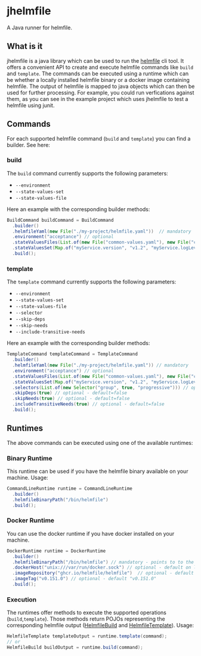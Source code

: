 # jhelmfile
A Java runner for helmfile.
## What is it
jhelmfile is a java library which can be used to run the [helmfile](https://github.com/helmfile/helmfile) cli tool. 
It offers a convenient API to create and execute helmfile commands like `build` and `template`. 
The commands can be executed using a runtime which can be whether a locally installed helmfile binary or a docker image containing helmfile. 
The output of helmfile is mapped to java objects which can then be used for further processing. 
For example, you could run verfications against them, as you can see in the example project which uses jhelmfile to test a helmfile using junit.
## Commands
For each supported helmfile command (`build` and `template`) you can find a builder. See here:
### build
The `build` command currently supports the following parameters:
- `--environment`
- `--state-values-set`
- `--state-values-file`

Here an example with the corresponding builder methods:
```java
BuildCommand buildCommand = BuildCommand
  .builder()
  .helmfileYaml(new File("./my-project/helmfile.yaml"))  // mandatory
  .environment("acceptance") // optional
  .stateValuesFiles(List.of(new File("common-values.yaml"), new File("common-values.yaml"))) // optional
  .stateValuesSet(Map.of("myService.version", "v1.2", "myService.logLevel", "DEBUG")) // optional
  .build();
```
### template
The `template` command currently supports the following parameters:
- `--environment`
- `--state-values-set`
- `--state-values-file`
- `--selector`
- `--skip-deps`
- `--skip-needs`
- `--include-transitive-needs`

Here an example with the corresponding builder methods:
```java
TemplateCommand templateCommand = TemplateCommand
  .builder()
  .helmfileYaml(new File("./my-project/helmfile.yaml")) // mandatory
  .environment("acceptance") // optional
  .stateValuesFiles(List.of(new File("common-values.yaml"), new File("common-values.yaml"))) // optional
  .stateValuesSet(Map.of("myService.version", "v1.2", "myService.logLevel", "DEBUG")) // optional
  .selectors(List.of(new Selector("group", true, "progressive"))) // optional
  .skipDeps(true) // optional - default=false
  .skipNeeds(true) // optional - default=false
  .includeTransitiveNeeds(true) // optional - default=false
  .build();
```
## Runtimes
The above commands can be executed using one of the available runtimes:
### Binary Runtime
This runtime can be used if you have the helmfile binary available on your machine. Usage:
```java
CommandLineRuntime runtime = CommandLineRuntime
  .builder()
  .helmfileBinaryPath("/bin/helmfile")
  .build();
```
### Docker Runtime
You can use the docker runtime if you have docker installed on your machine. 
```java
DockerRuntime runtime = DockerRuntime
  .builder()
  .helmfileBinaryPath("/bin/helmfile") // mandatory - points to to the helmfile binary inside the docker image
  .dockerHost("unix:///var/run/docker.sock") // optional - default on linux: "unix:///var/run/docker.sock" on win and mac: "tcp://localhost:2376"
  .imageRepository("ghcr.io/helmfile/helmfile")  // optional - default "ghcr.io/helmfile/helmfile"
  .imageTag("v0.151.0") // optional - default "v0.151.0"
  .build();
```
### Execution
The runtimes offer methods to execute the supported operations (`build`,`template`). 
Those methods return POJOs representing the corresponding helmfile output ([HelmfileBuild](https://github.com/paichinger/jhelmfile/blob/main/src/main/java/com/paichinger/helmfile/models/build/HelmfileBuild.java) and [HelmfileTemplate](https://github.com/paichinger/jhelmfile/blob/main/src/main/java/com/paichinger/helmfile/models/template/HelmfileTemplate.java)). Usage:
```java
HelmfileTemplate templateOutput = runtime.template(command);
// or
HelmfileBuild buildOutput = runtime.build(command);
```